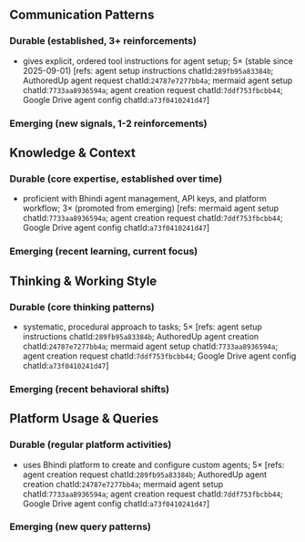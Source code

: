 ## Communication Patterns
### Durable (established, 3+ reinforcements)
- gives explicit, ordered tool instructions for agent setup; 5× (stable since 2025-09-01) [refs: agent setup instructions chatId:`289fb95a83384b`; AuthoredUp agent request chatId:`24787e7277bb4a`; mermaid agent setup chatId:`7733aa8936594a`; agent creation request chatId:`7ddf753fbcbb44`; Google Drive agent config chatId:`a73f0410241d47`]

### Emerging (new signals, 1-2 reinforcements)

## Knowledge & Context
### Durable (core expertise, established over time)
- proficient with Bhindi agent management, API keys, and platform workflow; 3× (promoted from emerging) [refs: mermaid agent setup chatId:`7733aa8936594a`; agent creation request chatId:`7ddf753fbcbb44`; Google Drive agent config chatId:`a73f0410241d47`]

### Emerging (recent learning, current focus)

## Thinking & Working Style
### Durable (core thinking patterns)
- systematic, procedural approach to tasks; 5× [refs: agent setup instructions chatId:`289fb95a83384b`; AuthoredUp agent creation chatId:`24787e7277bb4a`; mermaid agent setup chatId:`7733aa8936594a`; agent creation request chatId:`7ddf753fbcbb44`; Google Drive agent config chatId:`a73f0410241d47`]

### Emerging (recent behavioral shifts)

## Platform Usage & Queries
### Durable (regular platform activities)
- uses Bhindi platform to create and configure custom agents; 5× [refs: agent creation request chatId:`289fb95a83384b`; AuthoredUp agent creation chatId:`24787e7277bb4a`; mermaid agent setup chatId:`7733aa8936594a`; agent creation request chatId:`7ddf753fbcbb44`; Google Drive agent config chatId:`a73f0410241d47`]

### Emerging (new query patterns)